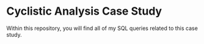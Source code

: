 # Cyclistic Analysis Case Study

Within this repository, you will find all of my SQL queries related to this case study.


